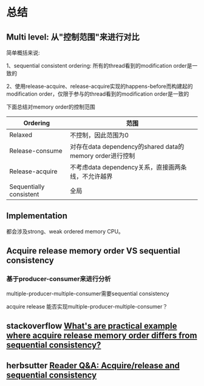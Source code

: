 # 总结



## Multi level: 从"控制范围"来进行对比

简单概括来说:

1、sequential consistent ordering: 所有的thread看到的modification order是一致的

2、使用release-acquire、release-acquire实现的happens-before而构建起的modification order，仅限于参与的thread看到的modification order是一致的

下面总结对memory order的控制范围

| Ordering                | 范围                                                     |
| ----------------------- | -------------------------------------------------------- |
| Relaxed                 | 不控制，因此范围为0                                      |
| Release-consume         | 对存在data dependency的shared data的memory order进行控制 |
| Release-acquire         | 不考虑data dependency关系，直接画两条线，不允许越界      |
| Sequentially consistent | 全局                                                     |



## Implementation

都会涉及strong、weak ordered memory CPU。





## Acquire release memory order VS sequential consistency



### 基于producer-consumer来进行分析

multiple-producer-multiple-consumer需要sequential consistency

acquire release 能否实现multiple-producer-multiple-consumer？



## stackoverflow [What's are practical example where acquire release memory order differs from sequential consistency?](https://stackoverflow.com/questions/41858540/whats-are-practical-example-where-acquire-release-memory-order-differs-from-seq)



## herbsutter [Reader Q&A: Acquire/release and sequential consistency](https://herbsutter.com/2013/10/28/reader-qa-acquirerelease-and-sequential-consistency/)


